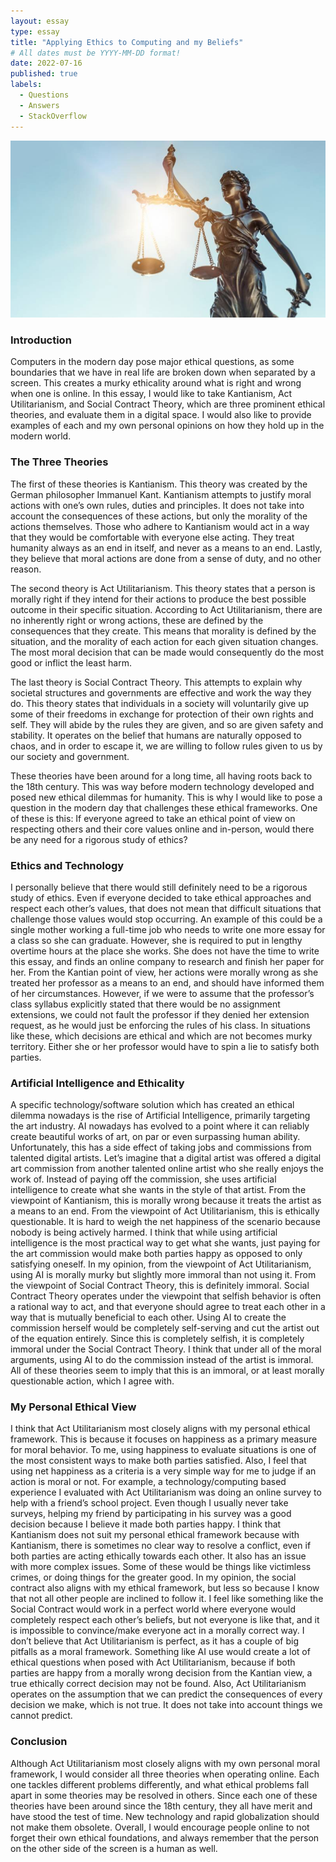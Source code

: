 ```yaml
---
layout: essay
type: essay
title: "Applying Ethics to Computing and my Beliefs"
# All dates must be YYYY-MM-DD format!
date: 2022-07-16
published: true
labels:
  - Questions
  - Answers
  - StackOverflow
---
```


 <img class="img-fluid" src="../img/ethics.jpg">

### Introduction

Computers in the modern day pose major ethical questions, as some boundaries that we have in real life are broken down when separated by a screen. This creates a murky ethicality around what is right and wrong when one is online. In this essay, I would like to take Kantianism, Act Utilitarianism, and Social Contract Theory, which are three prominent ethical theories, and evaluate them in a digital space. I would also like to provide examples of each and my own personal opinions on how they hold up in the modern world. 

### The Three Theories

The first of these theories is Kantianism. This theory was created by the German philosopher Immanuel Kant. Kantianism attempts to justify moral actions with one’s own rules, duties and principles. It does not take into account the consequences of these actions, but only the morality of the actions themselves. Those who adhere to Kantianism would act in a way that they would be comfortable with everyone else acting. They treat humanity always as an end in itself, and never as a means to an end. Lastly, they believe that moral actions are done from a sense of duty, and no other reason. 

The second theory is Act Utilitarianism. This theory states that a person is morally right if they intend for their actions to produce the best possible outcome in their specific situation. According to Act Utilitarianism, there are no inherently right or wrong actions, these are defined by the consequences that they create. This means that morality is defined by the situation, and the morality of each action for each given situation changes. The most moral decision that can be made would consequently do the most good or inflict the least harm. 

The last theory is Social Contract Theory. This attempts to explain why societal structures and governments are effective and work the way they do. This theory states that individuals in a society will voluntarily give up some of their freedoms in exchange for protection of their own rights and self. They will abide by the rules they are given, and so are given safety and stability. It operates on the belief that humans are naturally opposed to chaos, and in order to escape it, we are willing to follow rules given to us by our society and government. 

These theories have been around for a long time, all having roots back to the 18th century. This was way before modern technology developed and posed new ethical dilemmas for humanity. 
This is why I would like to pose a question in the modern day that challenges these ethical frameworks. One of these is this: If everyone agreed to take an ethical point of view on respecting others and their core values online and in-person, would there be any need for a rigorous study of ethics? 


### Ethics and Technology
I personally believe that there would still definitely need to be a rigorous study of ethics. Even if everyone decided to take ethical approaches and respect each other’s values, that does not mean that difficult situations that challenge those values would stop occurring. An example of this could be a single mother working a full-time job who needs to write one more essay for a class so she can graduate. However, she is required to put in lengthy overtime hours at the place she works. She does not have the time to write this essay, and finds an online company to research and finish her paper for her. From the Kantian point of view, her actions were morally wrong as she treated her professor as a means to an end, and should have informed them of her circumstances. However, if we were to assume that the professor’s class syllabus explicitly stated that there would be no assignment extensions, we could not fault the professor if they denied her extension request, as he would just be enforcing the rules of his class. In situations like these, which decisions are ethical and which are not becomes murky territory. Either she or her professor would have to spin a lie to satisfy both parties. 

### Artificial Intelligence and Ethicality

A specific technology/software solution which has created an ethical dilemma nowadays is the rise of Artificial Intelligence, primarily targeting the art industry. AI nowadays has evolved to a point where it can reliably create beautiful works of art, on par or even surpassing human ability. Unfortunately, this has a side effect of taking jobs and commissions from talented digital artists. Let’s imagine that a digital artist was offered a digital art commission from another talented online artist who she really enjoys the work of. Instead of paying off the commission, she uses artificial intelligence to create what she wants in the style of that artist. From the viewpoint of Kantianism, this is morally wrong because it treats the artist as a means to an end. From the viewpoint of Act Utilitarianism, this is ethically questionable. It is hard to weigh the net happiness of the scenario because nobody is being actively harmed. I think that while using artificial intelligence is the most practical way to get what she wants, just paying for the art commission would make both parties happy as opposed to only satisfying oneself. In my opinion, from the viewpoint of Act Utilitarianism, using AI is morally murky but slightly more immoral than not using it. From the viewpoint of Social Contract Theory, this is definitely immoral. Social Contract Theory operates under the viewpoint that selfish behavior is often a rational way to act, and that everyone should agree to treat each other in a way that is mutually beneficial to each other. Using AI to create the commission herself would be completely self-serving and cut the artist out of the equation entirely. Since this is completely selfish, it is completely immoral under the Social Contract Theory. I think that under all of the moral arguments, using AI to do the commission instead of the artist is immoral. All of these theories seem to imply that this is an immoral, or at least morally questionable action, which I agree with. 

### My Personal Ethical View

I think that Act Utilitarianism most closely aligns with my personal ethical framework. This is because it focuses on happiness as a primary measure for moral behavior. To me, using happiness to evaluate situations is one of the most consistent ways to make both parties satisfied. Also, I feel that using net happiness as a criteria is a very simple way for me to judge if an action is moral or not. For example, a technology/computing based experience I evaluated with Act Utilitarianism was doing an online survey to help with a friend’s school project. Even though I usually never take surveys, helping my friend by participating in his survey was a good decision because I believe it made both parties happy. I think that Kantianism does not suit my personal ethical framework because with Kantianism, there is sometimes no clear way to resolve a conflict, even if both parties are acting ethically towards each other. It also has an issue with more complex issues. Some of these would be things like victimless crimes, or doing things for the greater good. In my opinion, the social contract also aligns with my ethical framework, but less so because I know that not all other people are inclined to follow it. I feel like something like the Social Contract would work in a perfect world where everyone would completely respect each other’s beliefs, but not everyone is like that, and it is impossible to convince/make everyone act in a morally correct way. I don’t believe that Act Utilitarianism is perfect, as it has a couple of big pitfalls as a moral framework. Something like AI use would create a lot of ethical questions when posed with Act Utilitarianism, because if both parties are happy from a morally wrong decision from the Kantian view, a true ethically correct decision may not be found. Also, Act Utilitarianism operates on the assumption that we can predict the consequences of every decision we make, which is not true. It does not take into account things we cannot predict. 

### Conclusion

Although Act Utilitarianism most closely aligns with my own personal moral framework, I would consider all three theories when operating online. Each one tackles different problems differently, and what ethical problems fall apart in some theories may be resolved in others. Since each one of these theories have been around since the 18th century, they all have merit and have stood the test of time. New technology and rapid globalization should not make them obsolete. Overall, I would encourage people online to not forget their own ethical foundations, and always remember that the person on the other side of the screen is a human as well. 
